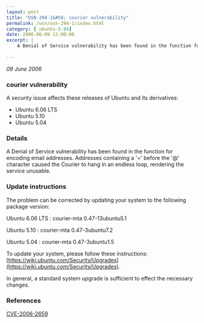```yaml
---
layout: post
title: "USN-294-1&#58; courier vulnerability"
permalink: /usn/usn-294-1/index.html
category: [ ubuntu-5.04]
date: 2006-06-09 12:00:00
excerpt: |
    A Denial of Service vulnerability has been found in the function for encoding email addresses. Addresses containing a &#39;=&#39; before the &#39;@&#39; character caused the Courier to hang in an endless loop, rendering the service unusable.
    
--- 
```

 
 

*09 June 2006*

### courier vulnerability

A security issue affects these releases of Ubuntu and its derivatives:

* Ubuntu 6.06 LTS
* Ubuntu 5.10
* Ubuntu 5.04

### Details

A Denial of Service vulnerability has been found in the function for encoding email addresses. Addresses containing a &#39;=&#39; before the &#39;@&#39; character caused the Courier to hang in an endless loop, rendering the service unusable.

### Update instructions

The problem can be corrected by updating your system to the following package version:

Ubuntu 6.06 LTS
 : courier-mta <span>0.47-13ubuntu5.1</span>

Ubuntu 5.10
 : courier-mta <span>0.47-3ubuntu7.2</span>

Ubuntu 5.04
 : courier-mta <span>0.47-3ubuntu1.5</span>

To update your system, please follow these instructions: [https://wiki.ubuntu.com/Security/Upgrades](https://wiki.ubuntu.com/Security/Upgrades).

In general, a standard system upgrade is sufficient to effect the necessary changes.

### References

 
 [CVE-2006-2659](http://people.ubuntu.com/~ubuntu-security/cve/CVE-2006-2659)
 

